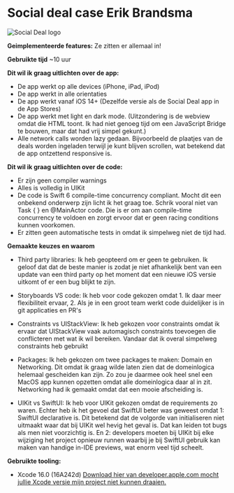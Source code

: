 
# Social deal case Erik Brandsma

![Social Deal logo](https://media.licdn.com/dms/image/v2/C4D0BAQESg5yb4W5tCA/company-logo_200_200/company-logo_200_200/0/1630493998982/social_deal_logo?e=2147483647&v=beta&t=FgfIcxJDnw3cdYxqNSd0oAkXfwtwXw52GTMZ0iEwdok)

  **Geimplementeerde features:**
Ze zitten er allemaal in!

**Gebruikte tijd**
~10 uur

**Dit wil ik graag uitlichten over de app:**

 - De app werkt op alle devices (iPhone, iPad, iPod)
 - De app werkt in alle orientaties
 - De app werkt vanaf iOS 14+ (Dezelfde versie als de Social Deal app in de App Stores)
 - De app werkt met light en dark mode. (Uitzondering is de webview omdat die HTML toont. Ik had niet genoeg tijd om een JavaScript Bridge te bouwen, maar dat had vrij simpel gekunt.)
 -  Alle network calls worden lazy gedaan. Bijvoorbeeld de plaatjes van de deals worden ingeladen terwijl je kunt blijven scrollen, wat betekend dat de app ontzettend responsive is.

**Dit wil ik graag uitlichten over de code:**

 - Er zijn geen compiler warnings
 - Alles is volledig in UIKit
 - De code is Swift 6 compile-time concurrency compliant. Mocht dit een onbekend onderwerp zijn licht ik het graag toe. Schrik vooral niet van Task { } en @MainActor code. Die is er om aan compile-time concurrency te voldoen en zorgt ervoor dat er geen racing conditions kunnen voorkomen.
 - Er zitten geen automatische tests in omdat ik simpelweg niet de tijd had.

**Gemaakte keuzes en waarom**
- Third party libraries: Ik heb geopteerd om er geen te gebruiken. Ik geloof dat dat de beste manier is zodat je niet afhankelijk bent van een update van een third party op het moment dat een nieuwe iOS versie uitkomt of er een bug blijkt te zijn.

- Storyboards VS code: Ik heb voor code gekozen omdat 1. Ik daar meer flexibiliteit ervaar, 2. Als je in een groot team werkt code duidelijker is in git applicaties en PR's

- Constraints vs UIStackView: Ik heb gekozen voor constraints omdat ik ervaar dat UIStackView vaak automagisch constraints toevoegen die conflicteren met wat ik wil bereiken. Vandaar dat ik overal simpelweg constraints heb gebruikt

- Packages: Ik heb gekozen om twee packages te maken: Domain en Networking. Dit omdat ik graag wilde laten zien dat de domeinlogica helemaal gescheiden kan zijn. Zo zou je daarmee ook heel snel een MacOS app kunnen opzetten omdat alle domeinlogica daar al in zit. Networking had ik gemaakt omdat dat een mooie afscheiding is.

- UIKit vs SwiftUI: Ik heb voor UIKit gekozen omdat de requirements zo waren. Echter heb ik het gevoel dat SwiftUI beter was geweest omdat 1: SwiftUI declarative is. Dit betekend dat de volgorde van initialiseren niet uitmaakt waar dat bij UIKit wel hevig het geval is. Dat kan leiden tot bugs als men niet voorzichtig is. En 2:  developers moeten bij UIKit bij elke wijziging het project opnieuw runnen waarbij je bij SwiftUI gebruik kan maken van handige in-IDE previews, wat enorm veel tijd scheelt.

**Gebruikte tooling:**
- Xcode 16.0 (16A242d) 
[Download hier van developer.apple.com mocht jullie Xcode versie mijn project niet kunnen draaien.](https://download.developer.apple.com/Developer_Tools/Xcode_16/Xcode_16.xip)
